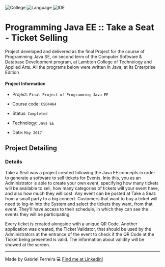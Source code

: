 ![College](https://img.shields.io/badge/Language-Lambton_College-blue)
![Language](https://img.shields.io/badge/Language-Java-orange)
![IDE](https://img.shields.io/badge/IDE-Netbeans-lightblue)


# Programming Java EE :: Take a Seat - Ticket Selling
Project developed and delivered as the final Project for the course of Programming Java SE, on second term of the Computer Software & Database Development program, at Lambton College of Technology and Applied Arts. All the programs below were written in Java, at its Enterprise Edition

#### Project Information
- Project: ``Final Project of Programming Java EE``
&nbsp;

- Course code: ``CSD4464``
&nbsp;

- Status: ``Completed``
&nbsp;

- Technology: ``Java EE``
&nbsp;

- Date: ``May 2017``
&nbsp;

## Project Detailing
### Details
Take a Seat was a project created following the Java EE concepts in order to generate a software to sell tickets for Events. Into this, you as an Administrator is able to create your own event, specifying how many tickets will be available to sell, how many categories of tickets will your event have, and also how much they will cost. Any event can be posted at Take a Seat: from a small party to a big concert. Customers that want to buy a ticket will need to log-in into the System and select the tickets they want, from that event. They'll have access to their schedule, in which they can see the events they will be participating.

Every ticket is created alongside with a unique QR Code. Another application was created, the Ticket Validator, that should be used by the Administrators at the entrance of the event to check if the QR Code at the Ticket being presented is valid. The information about validity will be showed at the screen.

--- 
Made by Gabriel Ferreira :computer: [Find me at Linkedin!](https://www.linkedin.com/in/gabriel-f-sousa/)
